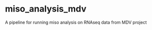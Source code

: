 miso_analysis_mdv
=================

A pipeline for running miso analysis on RNAseq data from MDV project
